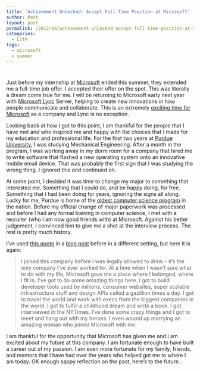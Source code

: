 ```yaml
---
title: 'Achievement Unlocked: Accept Full-Time Position at Microsoft'
author: Matt
layout: post
permalink: /2012/08/achievement-unlocked-accept-full-time-position-at-microsoft/
categories:
  - Life
tags:
  - microsoft
  - summer
---
```

# 

Just before my internship at [Microsoft][1] ended this summer, they extended me a full-time job offer. I accepted their offer on the spot. This was literally a dream come true for me. I will be returning to Microsoft early next year with [Microsoft Lync][2] Server, helping to create new innovations in how people communicate and collaborate. This is an extremely [exciting time for Microsoft][3] as a company and Lync is no exception.

 [1]: http://www.microsoft.com/en-us/default.aspx
 [2]: http://lync.microsoft.com/en-us/Pages/unified-communications.aspx
 [3]: http://gizmodo.com/5889659/microsoft-is-the-most-exciting-company-in-tech-hands-down

Looking back at how I got to this point, I am thankful for the people that I have met and who inspired me and happy with the choices that I made for my education and professional life. For the first two years at [Purdue University][4], I was studying Mechanical Engineering. After a month in the program, I was working away in my dorm room for a company that hired me to write software that flashed a new operating system onto an innovative mobile email device. That was probably the first sign that I was studying the wrong thing. I ignored this and continued on.

 [4]: http://www.purdue.edu/

At some point, I decided it was time to change my major to something that interested me. Something that I could do, and be happy doing, for free. Something that I had been doing for years, ignoring the signs all along. Lucky for me, Purdue is home of the [oldest computer science program][5] in the nation. Before my official change of major paperwork was processed and before I had any formal training in computer science, I met with a recruiter (who I am now good friends with) at Microsoft. Against his better judgement, I convinced him to give me a shot at the interview process. The rest is pretty much history.

 [5]: http://www.cs.purdue.edu/history/history.html

I’ve used [this quote][6] in a [blog post][7] before in a different setting, but here it is again:

 [6]: http://sriramk.com/leaving-microsoft.html
 [7]: http://mbmccormick.com/2011/08/ending-the-best-summer-of-my-life/

> I joined this company before I was legally allowed to drink – it’s the only company I’ve ever worked for. At a time when I wasn’t sure what to do with my life, Microsoft gave me a place where I belonged, where I fit in. I’ve got to do some amazing things here. I got to build developer tools used by millions, consumer websites, super scalable infrastructure stuff and design APIs called a gazillion times a day. I got to travel the world and work with execs from the biggest companies in the world. I got to fulfill a childhood dream and write a book. I got interviewed in the NYTimes. I’ve done some crazy things and I got to meet and hang out with my heroes. I even wound up marrying an amazing woman who joined Microsoft with me.

I am thankful for the opportunity that Microsoft has given me and I am excited about my future at this company. I am fortunate enough to have built a career out of my passion. I am even more fortunate for my family, friends, and mentors that I have had over the years who helped get me to where I am today. OK enough sappy reflection on the past, here’s to the future.